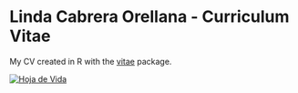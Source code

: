 
# Linda Cabrera Orellana - Curriculum Vitae

My CV created in R with the [vitae](https://github.com/mitchelloharawild/vitae) package. 

[![Hoja de Vida](portada.png)](https://github.com/lindajzmin/My-CV/blob/main/myCV.pdf)

